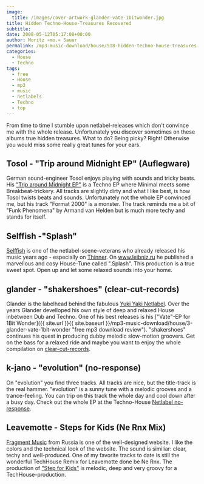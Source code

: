 ```yaml
---
image:
  title: /images/cover-artwork-glander-vate-1bitwonder.jpg
title: Hidden Techno-House-Treasures Recovered
subtitle: 
date: 2008-05-12T05:17:08+00:00
author: Moritz »mo.« Sauer
permalink: /mp3-music-download/house/518-hidden-techno-house-treasures-recoverd
categories:
  - House
  - Techno
tags:
  - free
  - House
  - mp3
  - music
  - netlabels
  - Techno
  - top
---
```

From time to time I stumble upon netlabel-releases which don't convince me with the whole release. Unfortunately you discover sometimes on these albums true hidden treasures. What to do? Being picky? Right! Otherwise you would miss some really great tunes for your ears.<!--more-->

## Tosol - "Trip around Midnight EP" (Auflegware)

German sound-engineer Tosol enjoys playing with sounds and tricky beats. His <a href="http://www.auflegware.de/auflegware/releases/alw018.html" target="_blank">"Trip around Midnight EP"</a> is a Techno EP where Minimal meets some Breakbeat-trickery. All tracks are slightly dirty and what I like best, is how Tosol twists beats and sounds. Unfortunately not the whole EP convinced me, but his track "Format 2000" is a monster. The track reminds me a bit of "Funk Phenomena" by Armand van Helden but is much more techy and stands for itself.

## Selffish -"Splash"

<a href="http://www.selffish.org" target="_blank">Selffish</a> is one of the netlabel-scene-veterans who already released his music years ago - especially on <a href="http://thinner.cc" target="_blank">Thinner</a>. On <a href="http://www.leibniz.ru/" target="_blank">www.leibniz.ru</a> he published a marvellous and cosy House-Tune called ".Splash". This production is a true sweet spot. Open up and let some relaxed sounds into your home.<a href="http://www.leibniz.ru/" target="_blank"></a>

## glander - "shakershoes" (clear-cut-records)

Glander is the labelhead behind the fabulous <a href="http://www.yukiyaki.org" target="_blank">Yuki Yaki Netlabel</a>. Over the years Glander develloped his own style of deep and relaxed House inbetween Dub and Techno. One of his best releases is his ["Vate"-EP for 1Bit Wonder]({{ site.url }}{{ site.baseurl }}/mp3-music-download/house/3-glander-vate-1bit-wonder "free mp3 download review"). "shakershoes" continues his quest in producing dubby melodic slow-motion groovers. Get on the bass for a relaxed ride and maybe you want to enjoy the whole compilation on <a href="http://www.clear-cut-records.com/mp3releases/ccrecmp3010.html" target="_blank">clear-cut-records</a>.

## k-jano - "evolution" (no-response)

On "evolution" you find three tracks. All tracks are nice, but the title-track is the real hammer. "evolution" is a sunny tune with a melodic grooves and a trance-feeling. You can trip on this track the whole day and cool down after a busy day. Check out the whole EP at the Techno-House <a href="http://www.no-response.org/" target="_blank">Netlabel no-response</a>.

## Leavemotte - Steps for Kids (Ne Rnx Mix)

<a href="http://www.fragmentmusic.net/" target="_blank">Fragment Music</a> from Russia is one of the well-designed website. I like the colors and the technical look of the website. The sound is similiar: clear, techy and well-produced. One of my favorite tracks to date is still the wonderful TechHouse Remix for Leavemotte done be Ne Rnx. The production of <a href="http://www.fragmentmusic.net/release_1.php?rel_id=3" target="_blank">"Step for Kids"</a> is melodic, deep and very groovy for a TechHouse-production.